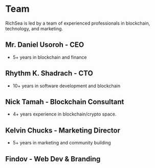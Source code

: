 # Team

RichSea is led by a team of experienced professionals in blockchain, technology, and marketing.

## Mr. Daniel Usoroh - CEO
- 5+ years in blockchain and finance

## Rhythm K. Shadrach - CTO
- 10+ years in software development and blockchain

## Nick Tamah - Blockchain Consultant
- 4+ years experience in blockchain/crypto space.

## Kelvin Chucks - Marketing Director
- 5+ years in marketing and community building

## Findov - Web Dev & Branding

